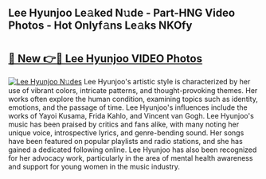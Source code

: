 ## Lee Hyunjoo Le𝚊ked N𝚞de - Part-HNG Video Photos - Hot Onlyf𝚊ns Le𝚊ks NKOfy

# <h2><a href="http://ac26750.deff.icu/?id=Lee+Hyunjoo">🔗 New 👉🔴 Lee Hyunjoo VIDEO Photos</a></h2>

[![Lee Hyunjoo N𝚞des](https://i.imgur.com/rIISA9y.gif)](http://ac26750.deff.icu/?id=Lee+Hyunjoo)
Lee Hyunjoo's artistic style is characterized by her use of vibrant colors, intricate patterns, and thought-provoking themes. Her works often explore the human condition, examining topics such as identity, emotions, and the passage of time. Lee Hyunjoo's influences include the works of Yayoi Kusama, Frida Kahlo, and Vincent van Gogh. Lee Hyunjoo's music has been praised by critics and fans alike, with many noting her unique voice, introspective lyrics, and genre-bending sound. Her songs have been featured on popular playlists and radio stations, and she has gained a dedicated following online. Lee Hyunjoo has also been recognized for her advocacy work, particularly in the area of mental health awareness and support for young women in the music industry.
